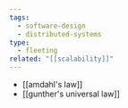 ```yaml
---
tags:
  - software-design
  - distributed-systems
type:
  - fleeting
related: "[[scalability]]"
---
```




- [[amdahl's law]]
- [[gunther's universal law]]